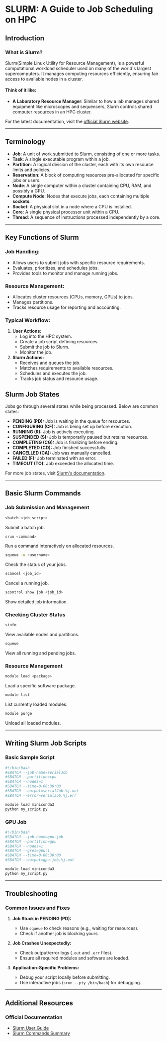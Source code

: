 # SLURM: A Guide to Job Scheduling on HPC

## Introduction

### What is Slurm?
Slurm(Simple Linux Utility for Resource Management), is a powerful computational workload scheduler used on many of the world's largest supercomputers. It manages computing resources efficiently, ensuring fair access to available nodes in a cluster. 

#### Think of it like:
- **A Laboratory Resource Manager**: Similar to how a lab manages shared equipment like microscopes and sequencers, Slurm controls shared computer resources in an HPC cluster.

For the latest documentation, visit the [official Slurm website](https://slurm.schedmd.com/documentation.html).

---

## Terminology

- **Job**: A unit of work submitted to Slurm, consisting of one or more tasks.
- **Task**: A single executable program within a job.
- **Partition**: A logical division of the cluster, each with its own resource limits and policies.
- **Reservation**: A block of computing resources pre-allocated for specific jobs or users.
- **Node**: A single computer within a cluster containing CPU, RAM, and possibly a GPU.
- **Compute Node**: Nodes that execute jobs, each containing multiple **sockets**.
- **Socket**: A physical slot in a node where a CPU is installed.
- **Core**: A single physical processor unit within a CPU.
- **Thread**: A sequence of instructions processed independently by a core.

---

## Key Functions of Slurm

### Job Handling:
- Allows users to submit jobs with specific resource requirements.
- Evaluates, prioritizes, and schedules jobs.
- Provides tools to monitor and manage running jobs.

### Resource Management:
- Allocates cluster resources (CPUs, memory, GPUs) to jobs.
- Manages partitions.
- Tracks resource usage for reporting and accounting.

### Typical Workflow:
1. **User Actions:**
   - Log into the HPC system.
   - Create a job script defining resources.
   - Submit the job to Slurm.
   - Monitor the job.
2. **Slurm Actions:**
   - Receives and queues the job.
   - Matches requirements to available resources.
   - Schedules and executes the job.
   - Tracks job status and resource usage.


## Slurm Job States

Jobs go through several states while being processed. Below are common states:

- **PENDING (PD):** Job is waiting in the queue for resources.
- **CONFIGURING (CF):** Job is being set up before execution.
- **RUNNING (R):** Job is actively executing.
- **SUSPENDED (S):** Job is temporarily paused but retains resources.
- **COMPLETING (CG):** Job is finalizing before ending.
- **COMPLETED (CD):** Job finished successfully.
- **CANCELLED (CA):** Job was manually cancelled.
- **FAILED (F):** Job terminated with an error.
- **TIMEOUT (TO):** Job exceeded the allocated time.

For more job states, visit [Slurm's documentation](https://slurm.schedmd.com/squeue.html).

---

## Basic Slurm Commands

### Job Submission and Management
```bash
sbatch <job_script>
``` 
Submit a batch job.

```bash
srun <command>
``` 
Run a command interactively on allocated resources.

```bash
squeue -u <username>
``` 
Check the status of your jobs.

```bash
scancel <job_id>
``` 
Cancel a running job.

```bash
scontrol show job <job_id>
``` 
Show detailed job information.

### Checking Cluster Status
```bash
sinfo
``` 
View available nodes and partitions.

```bash
squeue
``` 
View all running and pending jobs.


### Resource Management
```bash
module load <package>
``` 
Load a specific software package.

```bash
module list
``` 
List currently loaded modules.

```bash
module purge
``` 
Unload all loaded modules.

---

## Writing Slurm Job Scripts

### Basic Sample Script
```bash
#!/bin/bash
#SBATCH --job-name=serialJob
#SBATCH --partition=cpu
#SBATCH --nodes=1
#SBATCH --time=0-00:30:00
#SBATCH --output=serialJob.%j.out
#SBATCH --error=serialJob.%j.err

module load miniconda3
python my_script.py
```


### GPU Job
```bash
#!/bin/bash
#SBATCH --job-name=gpu-job
#SBATCH --partition=gpu
#SBATCH --nodes=1
#SBATCH --gres=gpu:1
#SBATCH --time=0-00:30:00
#SBATCH --output=gpu-job.%j.out

module load miniconda3
python my_script.py
```

---

## Troubleshooting

### Common Issues and Fixes

1. **Job Stuck in PENDING (PD):**
   - Use `squeue` to check reasons (e.g., waiting for resources).
   - Check if another job is blocking yours.

2. **Job Crashes Unexpectedly:**
   - Check output/error logs (`.out` and `.err` files).
   - Ensure all required modules and software are loaded.

3. **Application-Specific Problems:**
   - Debug your script locally before submitting.
   - Use interactive jobs (`srun --pty /bin/bash`) for debugging.

---

## Additional Resources

### Official Documentation
- [Slurm User Guide](https://slurm.schedmd.com/quickstart.html)
- [Slurm Commands Summary](https://slurm.schedmd.com/pdfs/summary.pdf)
